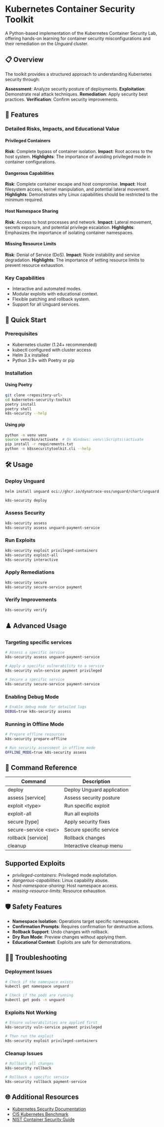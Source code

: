 # Kubernetes Container Security Toolkit

A Python-based implementation of the Kubernetes Container Security Lab, offering hands-on learning for container security misconfigurations and their remediation on the *Unguard* cluster.

## 📋 Overview

The toolkit provides a structured approach to understanding Kubernetes security through:

**Assessment**: Analyze security posture of deployments.
**Exploitation**: Demonstrate real attack techniques.
**Remediation**: Apply security best practices.
**Verification**: Confirm security improvements.

## 🔑 Features

### Detailed Risks, Impacts, and Educational Value

#### Privileged Containers

**Risk**: Complete bypass of container isolation.
**Impact**: Root access to the host system.
**Highlights**: The importance of avoiding privileged mode in container configurations.

#### Dangerous Capabilities

**Risk**: Complete container escape and host compromise.
**Impact**: Host filesystem access, kernel manipulation, and potential lateral movement.
**Highlights**: Demonstrates why Linux capabilities should be restricted to the minimum required.

#### Host Namespace Sharing

**Risk**: Access to host processes and network.
**Impact**: Lateral movement, secrets exposure, and potential privilege escalation.
**Highlights**: Emphasizes the importance of isolating container namespaces.

#### Missing Resource Limits

**Risk**: Denial of Service (DoS).
**Impact**: Node instability and service degradation.
**Highlights**: The importance of setting resource limits to prevent resource exhaustion.

### Key Capabilities

- Interactive and automated modes.
- Modular exploits with educational context.
- Flexible patching and rollback system.
- Support for all Unguard services.

## 🚀 Quick Start

### Prerequisites

- Kubernetes cluster (1.24+ recommended)
- kubectl configured with cluster access
- Helm 3.x installed
- Python 3.9+ with Poetry or pip

### Installation

#### Using Poetry

```bash
git clone <repository-url>
cd kubernetes-security-toolkit
poetry install
poetry shell
k8s-security --help
```

#### Using pip

```bash
python -m venv venv
source venv/bin/activate  # On Windows: venv\\Scripts\\activate
pip install -r requirements.txt
python -m k8ssecuritytoolkit.cli --help
```

## 🛠️ Usage

### Deploy Unguard

```bash
helm install unguard oci://ghcr.io/dynatrace-oss/unguard/chart/unguard -n unguard --create-namespace --wait

k8s-security deploy
```

### Assess Security

```bash
k8s-security assess
k8s-security assess unguard-payment-service
```

### Run Exploits

```bash
k8s-security exploit privileged-containers
k8s-security exploit-all
k8s-security interactive
```

### Apply Remediations

```bash
k8s-security secure
k8s-security secure-service payment
```

### Verify Improvements

```bash
k8s-security verify
```

## ♟️ Advanced Usage

### Targeting specific services

```bash
# Assess a specific service
k8s-security assess unguard-payment-service

# Apply a specific vulnerability to a service
k8s-security vuln-service payment privileged

# Secure a specific service
k8s-security secure-service payment-service
```

### Enabling Debug Mode

```bash
# Enable debug mode for detailed logs
DEBUG=true k8s-security assess
```

### Running in Offline Mode

```bash
# Prepare offline resources
k8s-security prepare-offline

# Run security assessment in offline mode
OFFLINE_MODE=true k8s-security assess
```

## 🧩 Command Reference

| Command                  | Description                            |
|--------------------------|----------------------------------------|
| deploy                   | Deploy Unguard application             |
| assess [service]         | Assess security posture                |
| exploit \<type>          | Run specific exploit                   |
| exploit-all              | Run all exploits                       |
| secure [type]            | Apply security fixes                   |
| secure-service \<svc>    | Secure specific service                |
| rollback [service]       | Rollback changes                       |
| cleanup                  | Interactive cleanup menu               |

## Supported Exploits

- *privileged-containers*: Privileged mode exploitation.
- *dangerous-capabilities*: Linux capability abuse.
- *host-namespace-sharing*: Host namespace access.
- *missing-resource-limits*: Resource exhaustion.

## 🛡️ Safety Features

- **Namespace Isolation**: Operations target specific namespaces.
- **Confirmation Prompts**: Requires confirmation for destructive actions.
- **Rollback Support**: Undo changes with rollback.
- **Dry Run Mode**: Preview changes without applying them.
- **Educational Context**: Exploits are safe for demonstrations.

## 👷‍♂️ Troubleshooting

### Deployment Issues

```bash
# Check if the namespace exists
kubectl get namespace unguard

# Check if the pods are running
kubectl get pods -n unguard
```

### Exploits Not Working

```bash
# Ensure vulnerabilities are applied first
k8s-security vuln-service payment privileged

# Then run the exploit
k8s-security exploit privileged-containers
```

### Cleanup Issues

```bash
# Rollback all changes
k8s-security rollback

# Rollback a specific service
k8s-security rollback payment-service
```

## 🌐 Additional Resources

- [Kubernetes Security Documentation](https://kubernetes.io/docs/concepts/security/)
- [CIS Kubernetes Benchmark](https://www.cisecurity.org/benchmark/kubernetes)
- [NIST Container Security Guide](https://csrc.nist.gov/publications/detail/sp/800-190/final)
